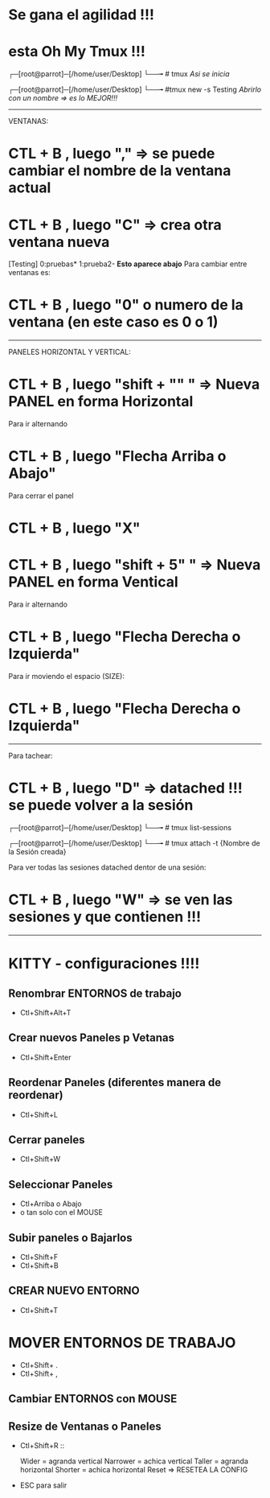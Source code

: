 # Se gana el agilidad !!!
# esta Oh My Tmux !!!

┌─[root@parrot]─[/home/user/Desktop]
└──╼ # tmux *Asi se inicia*

┌─[root@parrot]─[/home/user/Desktop]
└──╼ #tmux new -s Testing *Abrirlo con un nombre => es lo MEJOR!!!*

----
VENTANAS:
# CTL + B , luego "," => se puede cambiar el nombre de la ventana actual
# CTL + B , luego "C" => crea otra ventana nueva

[Testing] 0:pruebas* 1:prueba2-                  __Esto aparece abajo__
Para cambiar entre ventanas es:
# CTL + B , luego "0" o numero de la ventana (en este caso es 0 o 1)

----
PANELES HORIZONTAL Y VERTICAL:
# CTL + B , luego "shift + "" " => Nueva PANEL en forma __Horizontal__
Para ir alternando
# CTL + B , luego "Flecha Arriba o Abajo"

Para cerrar el panel
# CTL + B , luego "X"

# CTL + B , luego "shift + 5" " => Nueva PANEL en forma __Ventical__
Para ir alternando
# CTL + B , luego "Flecha Derecha o Izquierda"

Para ir moviendo el espacio (SIZE):
# CTL + B , luego "Flecha Derecha o Izquierda"

----

Para tachear:
# CTL + B , luego "D" => datached !!! se puede volver a la sesión
┌─[root@parrot]─[/home/user/Desktop]
└──╼ # tmux list-sessions

┌─[root@parrot]─[/home/user/Desktop]
└──╼ # tmux attach -t {Nombre de la Sesión creada}

Para ver todas las sesiones datached dentor de una sesión:
# CTL + B , luego "W" => se ven las sesiones y que contienen !!!


----------------------------------------------------------------------
# KITTY - configuraciones !!!!

## Renombrar ENTORNOS de trabajo
- Ctl+Shift+Alt+T
## Crear nuevos Paneles p Vetanas
- Ctl+Shift+Enter
## Reordenar Paneles (diferentes manera de reordenar)
- Ctl+Shift+L
## Cerrar paneles
- Ctl+Shift+W
## Seleccionar Paneles
- Ctl+Arriba o Abajo
- o tan solo con el MOUSE
## Subir paneles o Bajarlos
- Ctl+Shift+F
- Ctl+Shift+B

## CREAR NUEVO ENTORNO
- Ctl+Shift+T
# MOVER ENTORNOS DE TRABAJO
- Ctl+Shift+ .
- Ctl+Shift+ ,

## Cambiar ENTORNOS con MOUSE

## Resize de Ventanas o Paneles
- Ctl+Shift+R ::

  Wider = agranda vertical
  Narrower = achica vertical
  Taller = agranda horizontal
  Shorter = achica horizontal
  Reset => RESETEA LA CONFIG

- ESC para salir
